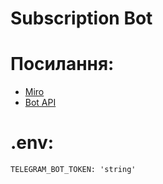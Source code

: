 # Subscription Bot

# Посилання:
- [Miro](https://miro.com/app/board/uXjVIJEdbiI=/?share_link_id=969791323355)
- [Bot API](https://core.telegram.org/bots/api#user)

# .env:
```
TELEGRAM_BOT_TOKEN: 'string'
```
